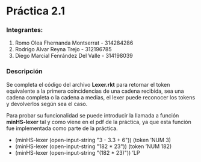 # Práctica 2.1

### Integrantes:

1. Romo Olea Fhernanda Montserrat - 314284286
2. Rodrigo Alvar Reyna Trejo - 312196785
3. Diego Marcial Fenrández Del Valle - 314198039

### Descripción

Se completa el código del archivo **Lexer.rkt** para retornar el token equivalente a la primera coincidencias de una cadena recibida, sea una cadena completa o la cadena a medias, el lexer puede reconocer los tokens y devolverlos según sea el caso. 

Para probar su funcionalidad se puede introducir la llamada a función **minHS-lexer** tal y como viene en el pdf de la práctica, ya que esta función fue implementada como parte de la práctica.

- (minHS-lexer (open-input-string "3 - 3.3 + 6")) (token ’NUM 3)
- (minHS-lexer (open-input-string "182 * 23")) (token ’NUM 182)
- (minHS-lexer (open-input-string "(182 * 23)")) ’LP